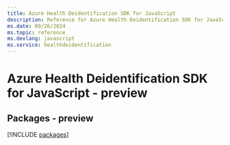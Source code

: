 ```yaml
---
title: Azure Health Deidentification SDK for JavaScript
description: Reference for Azure Health Deidentification SDK for JavaScript
ms.date: 09/26/2024
ms.topic: reference
ms.devlang: javascript
ms.service: healthdeidentification
---
```

# Azure Health Deidentification SDK for JavaScript - preview
## Packages - preview
[!INCLUDE [packages](health-deidentification-index.md)]